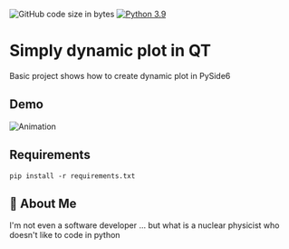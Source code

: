 
![GitHub code size in bytes](https://img.shields.io/github/languages/code-size/kruksik-dev/Pyside6_Simply_Dynamic_Plot)
[![Python 3.9](https://img.shields.io/badge/python-3.9-green.svg)](https://www.python.org/downloads/release/python-360/)

# Simply dynamic plot in QT

Basic project shows how to create dynamic plot in PySide6 


## Demo

![Animation](https://user-images.githubusercontent.com/77121786/145204903-d58ac503-5d6e-4cb0-9312-848f57deb935.gif)


## Requirements

`pip install -r requirements.txt`

## 🚀 About Me
I'm not even a software developer ... but what is a nuclear physicist who doesn't like to code in python
